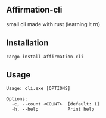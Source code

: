 ## Affirmation-cli
small cli made with rust (learning it rn)

## Installation
```
cargo install affirmation-cli
```

## Usage
```
Usage: cli.exe [OPTIONS]

Options:
  -c, --count <COUNT>  [default: 1]
  -h, --help           Print help
 ```
